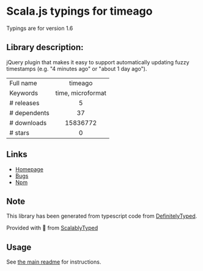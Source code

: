 
# Scala.js typings for timeago

Typings are for version 1.6

## Library description:
jQuery plugin that makes it easy to support automatically updating fuzzy timestamps (e.g. "4 minutes ago" or "about 1 day ago").

|                    |                 |
| ------------------ | :-------------: |
| Full name          | timeago |
| Keywords           | time, microformat |
| # releases         | 5 |
| # dependents       | 37 |
| # downloads        | 15836772 |
| # stars            | 0 |

## Links
- [Homepage](http://timeago.yarp.com/)
- [Bugs](https://github.com/rmm5t/jquery-timeago/issues)
- [Npm](https://www.npmjs.com/package/timeago)
    


## Note
This library has been generated from typescript code from [DefinitelyTyped](https://definitelytyped.org).

Provided with :purple_heart: from [ScalablyTyped](https://github.com/oyvindberg/ScalablyTyped)

## Usage
See [the main readme](../../readme.md) for instructions.


